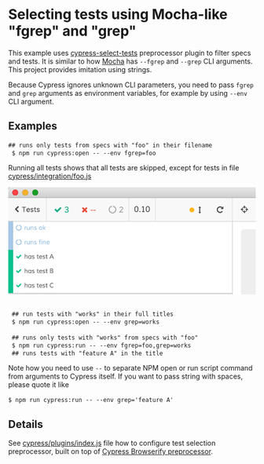 # Selecting tests using Mocha-like "fgrep" and "grep"

This example uses [cypress-select-tests](https://github.com/bahmutov/cypress-select-tests) preprocessor plugin to filter specs and tests. It is similar to how [Mocha](https://mochajs.org/) has `--fgrep` and `--grep` CLI arguments. This project provides imitation using strings.

Because Cypress ignores unknown CLI parameters, you need to pass `fgrep` and `grep` arguments as environment variables, for example by using `--env` CLI argument.

## Examples

```shell
## runs only tests from specs with "foo" in their filename
 $ npm run cypress:open -- --env fgrep=foo
```

Running all tests shows that all tests are skipped, except for tests in file [cypress/integration/foo.js](cypress/integration/foo.js)

![fgrep foo](images/fgrep-foo.png)

```shell
```

```shell
 ## run tests with "works" in their full titles
 $ npm run cypress:open -- --env grep=works

 ## runs only tests with "works" from specs with "foo"
 $ npm run cypress:run -- --env fgrep=foo,grep=works
 ## runs tests with "feature A" in the title

 ```

Note how you need to use `--` to separate NPM open or run script command from arguments to Cypress itself. If you want to pass string with spaces, please quote it like

```shell
$ npm run cypress:run -- --env grep='feature A'
```

## Details

See [cypress/plugins/index.js](cypress/plugins/index.js) file how to configure test selection preprocessor, built on top of [Cypress Browserify preprocessor](https://github.com/cypress-io/cypress-browserify-preprocessor).

